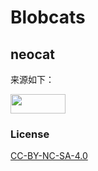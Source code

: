 # Blobcats

## neocat

来源如下：

<a href="https://volpeon.ink/" class="o-card"> <div class="o-card__image"> <img src="https://volpeon.ink/_astro/btn1.EamH2CI__ZIcKgc.svg" style="" alt="" loading="lazy" decoding="async" fetchpriority="auto" width="88" height="31" class="o-card__image-img c-pixel-button">  </div> </a>

### License

[CC-BY-NC-SA-4.0](https://spdx.org/licenses/CC-BY-NC-SA-4.0.html)
